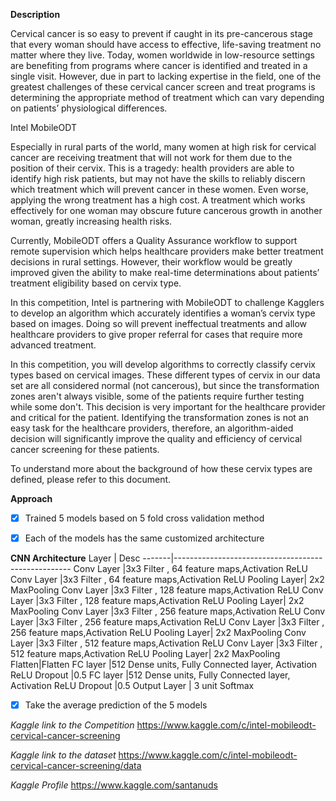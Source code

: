 
**Description**


Cervical cancer is so easy to prevent if caught in its pre-cancerous stage that every woman should have access to effective, life-saving treatment no matter where they live. Today, women worldwide in low-resource settings are benefiting from programs where cancer is identified and treated in a single visit. However, due in part to lacking expertise in the field, one of the greatest challenges of these cervical cancer screen and treat programs is determining the appropriate method of treatment which can vary depending on patients’ physiological differences.

Intel MobileODT

Especially in rural parts of the world, many women at high risk for cervical cancer are receiving treatment that will not work for them due to the position of their cervix. This is a tragedy: health providers are able to identify high risk patients, but may not have the skills to reliably discern which treatment which will prevent cancer in these women. Even worse, applying the wrong treatment has a high cost. A treatment which works effectively for one woman may obscure future cancerous growth in another woman, greatly increasing health risks.

Currently, MobileODT offers a Quality Assurance workflow to support remote supervision which helps healthcare providers make better treatment decisions in rural settings. However, their workflow would be greatly improved given the ability to make real-time determinations about patients’ treatment eligibility based on cervix type.

In this competition, Intel is partnering with MobileODT to challenge Kagglers to develop an algorithm which accurately identifies a woman’s cervix type based on images. Doing so will prevent ineffectual treatments and allow healthcare providers to give proper referral for cases that require more advanced treatment.

In this competition, you will develop algorithms to correctly classify cervix types based on cervical images. These different types of cervix in our data set are all considered normal (not cancerous), but since the transformation zones aren't always visible, some of the patients require further testing while some don't. This decision is very important for the healthcare provider and critical for the patient. Identifying the transformation zones is not an easy task for the healthcare providers, therefore, an algorithm-aided decision will significantly improve the quality and efficiency of cervical cancer screening for these patients. 

To understand more about the background of how these cervix types are defined, please refer to this document. 


**Approach**

- [x] Trained 5 models based on 5 fold cross validation method 
- [x] Each of the models has the same customized architecture 


**CNN Architecture**
Layer | Desc
-------|----------------------------------------------------
Conv Layer |3x3 Filter , 64 feature maps,Activation ReLU
Conv Layer |3x3 Filter , 64 feature maps,Activation ReLU
Pooling Layer| 2x2 MaxPooling 
Conv Layer |3x3 Filter , 128 feature maps,Activation ReLU
Conv Layer |3x3 Filter , 128 feature maps,Activation ReLU
Pooling Layer| 2x2 MaxPooling 
Conv Layer |3x3 Filter , 256 feature maps,Activation ReLU
Conv Layer |3x3 Filter , 256 feature maps,Activation ReLU
Conv Layer |3x3 Filter , 256 feature maps,Activation ReLU
Pooling Layer| 2x2 MaxPooling 
Conv Layer |3x3 Filter , 512 feature maps,Activation ReLU
Conv Layer |3x3 Filter , 512 feature maps,Activation ReLU
Pooling Layer| 2x2 MaxPooling 
Flatten|Flatten
FC layer |512 Dense units, Fully Connected layer, Activation ReLU
Dropout |0.5
FC layer |512 Dense units, Fully Connected layer, Activation ReLU
Dropout |0.5
Output Layer | 3 unit Softmax

- [x] Take the average prediction of the 5 models 

*Kaggle link to the Competition*
https://www.kaggle.com/c/intel-mobileodt-cervical-cancer-screening

*Kaggle link to the dataset*
https://www.kaggle.com/c/intel-mobileodt-cervical-cancer-screening/data

*Kaggle Profile*
https://www.kaggle.com/santanuds


 
    


